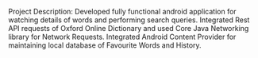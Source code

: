 Project Description:
Developed fully functional android application for watching details of words and performing search queries.
Integrated Rest API requests of Oxford Online Dictionary and used Core Java Networking library for Network Requests.
Integrated Android Content Provider for maintaining local database of Favourite Words and History.
